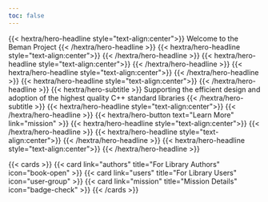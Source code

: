 ```yaml
---
toc: false
---
```





{{< hextra/hero-headline style="text-align:center">}} Welcome to the Beman Project {{< /hextra/hero-headline >}}
{{< hextra/hero-headline style="text-align:center">}}  {{< /hextra/hero-headline >}}
{{< hextra/hero-headline style="text-align:center">}}  {{< /hextra/hero-headline >}}
{{< hextra/hero-headline style="text-align:center">}}  {{< /hextra/hero-headline >}}
{{< hextra/hero-headline style="text-align:center">}}  {{< /hextra/hero-headline >}}
{{< hextra/hero-subtitle >}} Supporting the efficient design and adoption of the highest quality C++ standard libraries {{< /hextra/hero-subtitle >}}
{{< hextra/hero-headline style="text-align:center">}}  {{< /hextra/hero-headline >}}
{{< hextra/hero-button text="Learn More" link="mission" >}}
{{< hextra/hero-headline style="text-align:center">}}  {{< /hextra/hero-headline >}}
{{< hextra/hero-headline style="text-align:center">}}  {{< /hextra/hero-headline >}}
{{< hextra/hero-headline style="text-align:center">}}  {{< /hextra/hero-headline >}}
<p style="text-align:center">

{{< cards >}}
{{< card link="authors" title="For Library Authors" icon="book-open" >}}
{{< card link="users" title="For Library Users" icon="user-group" >}}
{{< card link="mission" title="Mission Details" icon="badge-check" >}}
{{< /cards >}}

</p>

